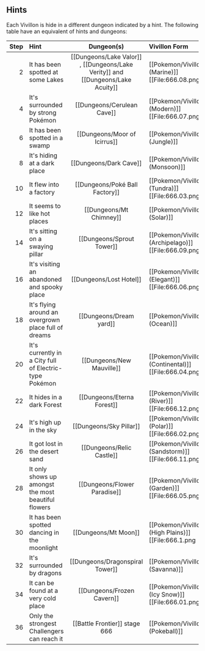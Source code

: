 ## Hints

Each Vivillon is hide in a different dungeon indicated by a hint. The following table have an equivalent of hints and dungeons:

Step | Hint | Dungeon(s) | Vivillon Form
---: | :--- | :---: | :---
2 | It has been spotted at some Lakes | [[Dungeons/Lake Valor]] , [[Dungeons/Lake Verity]]  and [[Dungeons/Lake Acuity]] |[[Pokemon/Vivillon (Marine)]] [[File:666.08.png|40px]]
4 | It's surrounded by strong Pokémon | [[Dungeons/Cerulean Cave]] | [[Pokemon/Vivillon (Modern)]] [[File:666.07.png|40px]]
6 | It has been spotted in a swamp | [[Dungeons/Moor of Icirrus]] | [[Pokemon/Vivillon (Jungle)]]
8 | It's hiding at a dark place | [[Dungeons/Dark Cave]] | [[Pokemon/Vivillon (Monsoon)]]
10 | It flew into a factory | [[Dungeons/Poké Ball Factory]] | [[Pokemon/Vivillon (Tundra)]] [[File:666.03.png|40px]]
12 | It seems to like hot places | [[Dungeons/Mt Chimney]] | [[Pokemon/Vivillon (Solar)]]
14 | It's sitting on a swaying pillar | [[Dungeons/Sprout Tower]] | [[Pokemon/Vivillon (Archipelago)]] [[File:666.09.png|40px]]
16 | It's visiting an abandoned and spooky place | [[Dungeons/Lost Hotel]] | [[Pokemon/Vivillon (Elegant)]] [[File:666.06.png|40px]]
18 | It's flying around an overgrown place full of dreams | [[Dungeons/Dream yard]] | [[Pokemon/Vivillon (Ocean)]]
20 |It's currently in a City full of Electric-type Pokémon | [[Dungeons/New Mauville]] | [[Pokemon/Vivillon (Continental)]] [[File:666.04.png|40px]]
22 | It hides in a dark Forest | [[Dungeons/Eterna Forest]] | [[Pokemon/Vivillon (River)]] [[File:666.12.png|40px]]
24 | It's high up in the sky | [[Dungeons/Sky Pillar]] | [[Pokemon/Vivillon (Polar)]] [[File:666.02.png|40px]]
26 | It got lost in the desert sand | [[Dungeons/Relic Castle]] | [[Pokemon/Vivillon (Sandstorm)]] [[File:666.11.png|40px]]
28 | It only shows up amongst the most beautiful flowers | [[Dungeons/Flower Paradise]] | [[Pokemon/Vivillon (Garden)]] [[File:666.05.png|40px]]
30 | It has been spotted dancing in the moonlight | [[Dungeons/Mt Moon]] | [[Pokemon/Vivillon (High Plains)]] [[File:666.1.png|40px]]
32 | It's surrounded by dragons | [[Dungeons/Dragonspiral Tower]] | [[Pokemon/Vivillon (Savanna)]]
34 | It can be found at a very cold place | [[Dungeons/Frozen Cavern]] | [[Pokemon/Vivillon (Icy Snow)]] [[File:666.01.png|40px]]
36 | Only the strongest Challengers can reach it | [[Battle Frontier]] stage 666 | [[Pokemon/Vivillon (Pokeball)]]